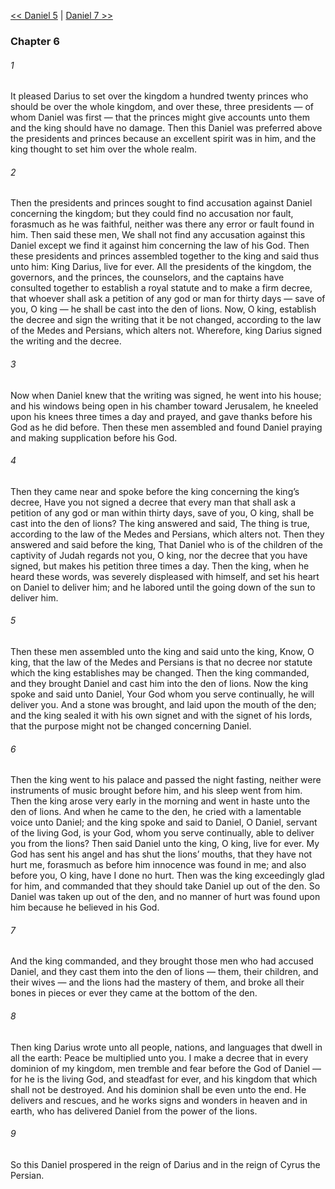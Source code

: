 [<< Daniel 5](Daniel%205.md)  |  [Daniel 7 >>](Daniel%207.md)

### Chapter 6
###### 1
It pleased Darius to set over the kingdom a hundred twenty princes who should be over the whole kingdom, and over these, three presidents — of whom Daniel was first — that the princes might give accounts unto them and the king should have no damage. Then this Daniel was preferred above the presidents and princes because an excellent spirit was in him, and the king thought to set him over the whole realm.

###### 2
Then the presidents and princes sought to find accusation against Daniel concerning the kingdom; but they could find no accusation nor fault, forasmuch as he was faithful, neither was there any error or fault found in him. Then said these men, We shall not find any accusation against this Daniel except we find it against him concerning the law of his God. Then these presidents and princes assembled together to the king and said thus unto him: King Darius, live for ever. All the presidents of the kingdom, the governors, and the princes, the counselors, and the captains have consulted together to establish a royal statute and to make a firm decree, that whoever shall ask a petition of any god or man for thirty days — save of you, O king — he shall be cast into the den of lions. Now, O king, establish the decree and sign the writing that it be not changed, according to the law of the Medes and Persians, which alters not. Wherefore, king Darius signed the writing and the decree.

###### 3
Now when Daniel knew that the writing was signed, he went into his house; and his windows being open in his chamber toward Jerusalem, he kneeled upon his knees three times a day and prayed, and gave thanks before his God as he did before. Then these men assembled and found Daniel praying and making supplication before his God.

###### 4
Then they came near and spoke before the king concerning the king’s decree, Have you not signed a decree that every man that shall ask a petition of any god or man within thirty days, save of you, O king, shall be cast into the den of lions? The king answered and said, The thing is true, according to the law of the Medes and Persians, which alters not. Then they answered and said before the king, That Daniel who is of the children of the captivity of Judah regards not you, O king, nor the decree that you have signed, but makes his petition three times a day. Then the king, when he heard these words, was severely displeased with himself, and set his heart on Daniel to deliver him; and he labored until the going down of the sun to deliver him.

###### 5
Then these men assembled unto the king and said unto the king, Know, O king, that the law of the Medes and Persians is that no decree nor statute which the king establishes may be changed. Then the king commanded, and they brought Daniel and cast him into the den of lions. Now the king spoke and said unto Daniel, Your God whom you serve continually, he will deliver you. And a stone was brought, and laid upon the mouth of the den; and the king sealed it with his own signet and with the signet of his lords, that the purpose might not be changed concerning Daniel.

###### 6
Then the king went to his palace and passed the night fasting, neither were instruments of music brought before him, and his sleep went from him. Then the king arose very early in the morning and went in haste unto the den of lions. And when he came to the den, he cried with a lamentable voice unto Daniel; and the king spoke and said to Daniel, O Daniel, servant of the living God, is your God, whom you serve continually, able to deliver you from the lions? Then said Daniel unto the king, O king, live for ever. My God has sent his angel and has shut the lions’ mouths, that they have not hurt me, forasmuch as before him innocence was found in me; and also before you, O king, have I done no hurt. Then was the king exceedingly glad for him, and commanded that they should take Daniel up out of the den. So Daniel was taken up out of the den, and no manner of hurt was found upon him because he believed in his God.

###### 7
And the king commanded, and they brought those men who had accused Daniel, and they cast them into the den of lions — them, their children, and their wives — and the lions had the mastery of them, and broke all their bones in pieces or ever they came at the bottom of the den.

###### 8
Then king Darius wrote unto all people, nations, and languages that dwell in all the earth: Peace be multiplied unto you. I make a decree that in every dominion of my kingdom, men tremble and fear before the God of Daniel — for he is the living God, and steadfast for ever, and his kingdom that which shall not be destroyed. And his dominion shall be even unto the end. He delivers and rescues, and he works signs and wonders in heaven and in earth, who has delivered Daniel from the power of the lions.

###### 9
So this Daniel prospered in the reign of Darius and in the reign of Cyrus the Persian.